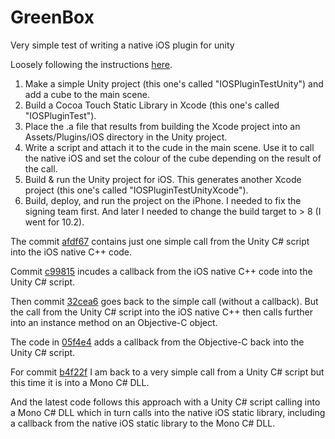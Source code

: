 # GreenBox
Very simple test of writing a native iOS plugin for unity

Loosely following the instructions [here](http://stackoverflow.com/a/14885024/575530).

1. Make a simple Unity project (this one's called "IOSPluginTestUnity") and add a cube to the main scene.  
2. Build a Cocoa Touch Static Library in Xcode (this one's called "IOSPluginTest").  
3. Place the .a file that results from building the Xcode project into an Assets/Plugins/iOS directory in the Unity project.  
4. Write a script and attach it to the cude in the main scene. Use it to call the native iOS and set the colour of the cube depending on the result of the call.
5. Build & run the Unity project for iOS. This generates another Xcode project (this one's called "IOSPluginTestUnityXcode").  
6. Build, deploy, and run the project on the iPhone. I needed to fix the signing team first. And later I needed to change the build target to > 8 (I went for 10.2).

The commit [afdf67](https://github.com/dumbledad/GreenBox/tree/afdf67c5f2af84e2d9e51a637641dd1f600a8cb7) contains just one simple call from the Unity C# script 
into the iOS native C++ code. 

Commit [c99815](https://github.com/dumbledad/GreenBox/tree/c998156626f1e0fe23ca80a4c0855ddd7f15dfbf) incudes a callback from the iOS native C++ code into the 
Unity C# script.

Then commit [32cea6](https://github.com/dumbledad/GreenBox/tree/32cea6e91f705d866d9ee9407029f2a1eaa28e8c) goes back to the simple call (without a callback). But 
the call from the Unity C# script into the iOS native C++ then calls further into an instance method on an Objective-C object.

The code in [05f4e4](https://github.com/dumbledad/GreenBox/tree/05f4e47892a628401cbd8ccf308346d1bde9a7d4) adds a callback from the Objective-C back into the 
Unity C# script.

For commit [b4f22f](https://github.com/dumbledad/GreenBox/tree/b4f22f2323036d5a8bc185999b6224d04ca519e8) I am back to a very simple call from a Unity C# script 
but this time it is into a Mono C# DLL.

And the latest code follows this approach with a Unity C# script calling into a Mono C# DLL which in turn calls into the native iOS static library, including 
a callback from the native iOS static library to the Mono C# DLL.